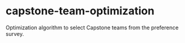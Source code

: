 # capstone-team-optimization

Optimization algorithm to select Capstone teams from the preference survey. 
